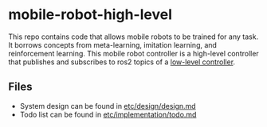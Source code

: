# mobile-robot-high-level

This repo contains code that allows mobile robots to be trained for any task. It borrows concepts from meta-learning, imitation learning, and reinforcement learning. This mobile robot controller is a high-level controller that publishes and subscribes to ros2 topics of a [low-level controller](https://github.com/ruke1ire/mobile-robot-base). 

## Files

- System design can be found in [etc/design/design.md](https://github.com/ruke1ire/mobile-robot-hl/blob/main/etc/design/design.md)
- Todo list can be found in [etc/implementation/todo.md](https://github.com/ruke1ire/mobile-robot-hl/blob/main/etc/design/todo.md)

